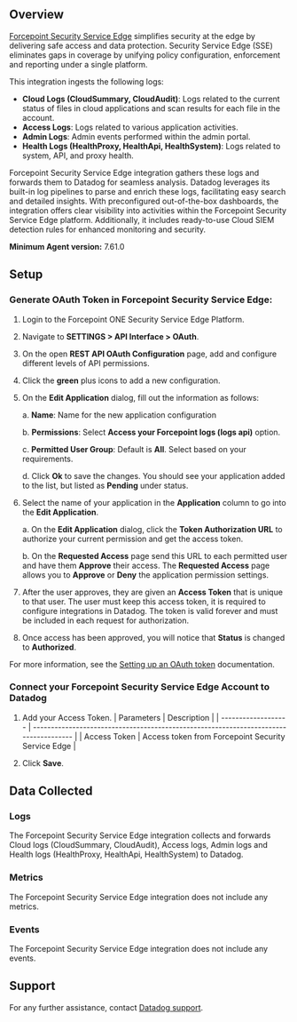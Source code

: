 ## Overview

[Forcepoint Security Service Edge][1] simplifies security at the edge by delivering safe access and data protection. Security Service Edge (SSE) eliminates gaps in coverage by unifying policy configuration, enforcement and reporting under a single platform.


This integration ingests the following logs:

- **Cloud Logs (CloudSummary, CloudAudit)**: Logs related to the current status of files in cloud applications and scan results for each file in the account.
- **Access Logs**: Logs related to various application activities.
- **Admin Logs**: Admin events performed within the admin portal.
- **Health Logs (HealthProxy, HealthApi, HealthSystem)**: Logs related to system, API, and proxy health. 


Forcepoint Security Service Edge integration gathers these logs and forwards them to Datadog for seamless analysis. Datadog leverages its built-in log pipelines to parse and enrich these logs, facilitating easy search and detailed insights. With preconfigured out-of-the-box dashboards, the integration offers clear visibility into activities within the Forcepoint Security Service Edge platform. Additionally, it includes ready-to-use Cloud SIEM detection rules for enhanced monitoring and security.


**Minimum Agent version:** 7.61.0

## Setup

### Generate OAuth Token in Forcepoint Security Service Edge:
1. Login to the Forcepoint ONE Security Service Edge Platform.
2. Navigate to **SETTINGS > API Interface > OAuth**.
3. On the open **REST API OAuth Configuration** page, add and configure different levels of API permissions.
4. Click the **green** plus icons to add a new configuration.
5. On the **Edit Application** dialog, fill out the information as follows:

    a. **Name**: Name for the new application configuration

    b. **Permissions**: Select **Access your Forcepoint logs (logs api)** option.

    c. **Permitted User Group**: Default is **All**. Select based on your requirements.

    d. Click **Ok** to save the changes. You should see your application added to the list, but listed as **Pending** under status.

6. Select the name of your application in the **Application** column to go into the **Edit Application**.

    a. On the **Edit Application** dialog, click the **Token Authorization URL** to authorize your current permission and get the access token.

    b. On the **Requested Access** page send this URL to each permitted user and have them **Approve** their access. The **Requested Access** page allows you to **Approve** or **Deny** the application permission settings.

7. After the user approves, they are given an **Access Token** that is unique to that user. The user must keep this access token, it is required to configure integrations in Datadog. The token is valid forever and must be included in each request for authorization.
8. Once access has been approved, you will notice that **Status** is changed to **Authorized**.


For more information, see the [Setting up an OAuth token][2] documentation.

### Connect your Forcepoint Security Service Edge Account to Datadog

1. Add your Access Token.
   | Parameters          | Description                                                                           |
   | ------------------- | ------------------------------------------------------------------------------------- |
   | Access Token        | Access token from Forcepoint Security Service Edge                         |

2. Click **Save**.

## Data Collected

### Logs

The Forcepoint Security Service Edge integration collects and forwards Cloud logs (CloudSummary, CloudAudit), Access logs, Admin logs and Health logs (HealthProxy, HealthApi, HealthSystem) to Datadog. 

### Metrics

The Forcepoint Security Service Edge integration does not include any metrics.

### Events

The Forcepoint Security Service Edge integration does not include any events.

## Support

For any further assistance, contact [Datadog support][3].

[1]: https://www.forcepoint.com/use-case/security-service-edge-sse
[2]:https://help.forcepoint.com/fpone/sse_admin/prod/oxy_ex-1/deployment_guide/guid-18f77855-8dc9-436a-9fba-179f06a81066.html
[3]: https://docs.datadoghq.com/help/